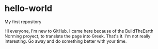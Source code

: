 # hello-world
My first repository

Hi everyone, I'm new to GitHub. I came here because of the BuildTheEarth Norming proyect, to translate the page into Greek. That's it. I'm not really interesting. Go away and do something better with your time.

